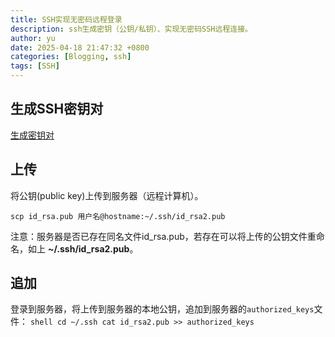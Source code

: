 ```yaml
---
title: SSH实现无密码远程登录
description: ssh生成密钥（公钥/私钥）、实现无密码SSH远程连接。
author: yu
date: 2025-04-18 21:47:32 +0800
categories: [Blogging, ssh]
tags: [SSH]
---
```


## 生成SSH密钥对

[生成密钥对](https://jiuyu77.github.io/posts/ssh-no-password/)

## 上传

将公钥(public key)上传到服务器（远程计算机）。

```shell
scp id_rsa.pub 用户名@hostname:~/.ssh/id_rsa2.pub
```
注意：服务器是否已存在同名文件id_rsa.pub，若存在可以将上传的公钥文件重命名，如上 **~/.ssh/id_rsa2.pub**。

## 追加

登录到服务器，将上传到服务器的本地公钥，追加到服务器的`authorized_keys`文件：
``shell
cd ~/.ssh
cat id_rsa2.pub >> authorized_keys
``
